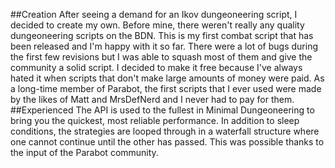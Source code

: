 ##Creation
After seeing a demand for an Ikov dungeoneering script, I decided to create my own. Before mine, there weren't really any quality dungeoneering scripts on the BDN. This is my first combat script that has been released and I'm happy with it so far. There were a lot of bugs during the first few revisions but I was able to squash most of them and give the community a solid script. I decided to make it free because I've always hated it when scripts that don't make large amounts of money were paid. As a long-time member of Parabot, the first scripts that I ever used were made by the likes of Matt and MrsDefNerd and I never had to pay for them.
##Experienced
The API is used to the fullest in Minimal Dungeoneering to bring you the quickest, most reliable performance. In addition to sleep conditions, the strategies are looped through in a waterfall structure where one cannot continue until the other has passed. This was possible thanks to the input of the Parabot community.
